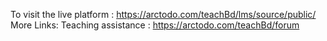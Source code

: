 To visit the live platform : https://arctodo.com/teachBd/lms/source/public/ <br>
More Links: 
Teaching assistance : https://arctodo.com/teachBd/forum
